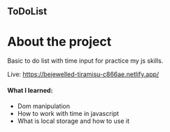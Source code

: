 ## ToDoList

# About the project
Basic to do list with time input for practice my js skills.

Live: https://bejewelled-tiramisu-c866ae.netlify.app/

#### What I learned:
- Dom manipulation
- How to work with time in javascript
- What is local storage and how to use it
